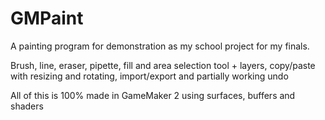 # GMPaint

A painting program for demonstration as my school project for my finals.

Brush, line, eraser, pipette, fill and area selection tool + layers, copy/paste with resizing and rotating, import/export and partially working undo

All of this is 100% made in GameMaker 2 using surfaces, buffers and shaders
